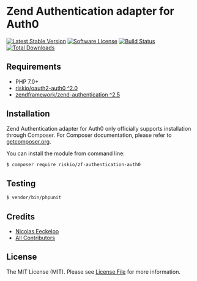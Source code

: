 Zend Authentication adapter for Auth0
=====================================

[![Latest Stable Version](http://img.shields.io/packagist/v/riskio/zf-authentication-auth0.svg?style=flat-square)](https://packagist.org/packages/riskio/zf-authentication-auth0)
[![Software License](https://img.shields.io/badge/license-MIT-brightgreen.svg?style=flat-square)](LICENSE)
[![Build Status](https://img.shields.io/travis/RiskioFr/zf-authentication-auth0.svg?style=flat-square)](http://travis-ci.org/RiskioFr/zf-authentication-auth0)
[![Total Downloads](http://img.shields.io/packagist/dt/riskio/zf-authentication-auth0.svg?style=flat-square)](https://packagist.org/packages/riskio/zf-authentication-auth0)

## Requirements

* PHP 7.0+
* [riskio/oauth2-auth0 ^2.0](https://github.com/RiskioFr/oauth2-auth0)
* [zendframework/zend-authentication ^2.5](https://github.com/zendframework/zend-authentication)

## Installation

Zend Authentication adapter for Auth0 only officially supports installation through Composer. For Composer documentation, please refer to
[getcomposer.org](http://getcomposer.org/).

You can install the module from command line:

```sh
$ composer require riskio/zf-authentication-auth0
```

## Testing

``` bash
$ vendor/bin/phpunit
```

## Credits

- [Nicolas Eeckeloo](https://github.com/neeckeloo)
- [All Contributors](https://github.com/RiskioFr/zf-authentication-auth0/contributors)

## License

The MIT License (MIT). Please see [License File](https://github.com/RiskioFr/zf-authentication-auth0/blob/master/LICENSE) for more information.
